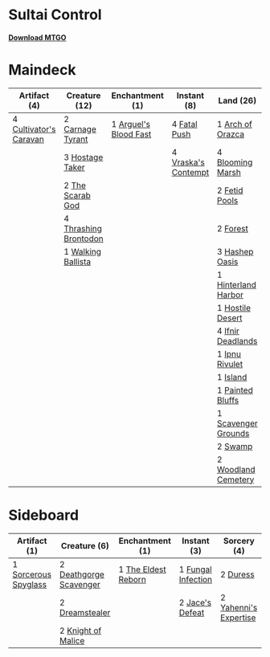 # Sultai Control

#### [Download MTGO](../collection/Sultai%20Control/Sultai%20Control.txt)
# Maindeck

|                                          Artifact (4)                                           |                                         Creature (12)                                          |                                        Enchantment (1)                                         |                                         Instant (8)                                          |                                          Land (26)                                           |                                          Planeswalker (1)                                           |                                           Sorcery (7)                                           |  Unknown (1)   |
|-------------------------------------------------------------------------------------------------|------------------------------------------------------------------------------------------------|------------------------------------------------------------------------------------------------|----------------------------------------------------------------------------------------------|----------------------------------------------------------------------------------------------|-----------------------------------------------------------------------------------------------------|-------------------------------------------------------------------------------------------------|----------------|
|4 [Cultivator's Caravan](http://gatherer.wizards.com/Pages/Card/Details.aspx?multiverseid=417776)|2 [Carnage Tyrant](http://gatherer.wizards.com/Pages/Card/Details.aspx?multiverseid=435334)     |1 [Arguel's Blood Fast](http://gatherer.wizards.com/Pages/Card/Details.aspx?multiverseid=439316)|4 [Fatal Push](http://gatherer.wizards.com/Pages/Card/Details.aspx?multiverseid=423724)       |1 [Arch of Orazca](http://gatherer.wizards.com/Pages/Card/Details.aspx?multiverseid=439849)   |1 [Liliana, Death's Majesty](http://gatherer.wizards.com/Pages/Card/Details.aspx?multiverseid=426799)|1 [Battle at the Bridge](http://gatherer.wizards.com/Pages/Card/Details.aspx?multiverseid=423720)|1 Never / Return|
|                                                                                                 |3 [Hostage Taker](http://gatherer.wizards.com/Pages/Card/Details.aspx?multiverseid=435379)      |                                                                                                |4 [Vraska's Contempt](http://gatherer.wizards.com/Pages/Card/Details.aspx?multiverseid=435283)|4 [Blooming Marsh](http://gatherer.wizards.com/Pages/Card/Details.aspx?multiverseid=417816)   |                                                                                                     |2 [Duress](http://gatherer.wizards.com/Pages/Card/Details.aspx?multiverseid=270465)              |                |
|                                                                                                 |2 [The Scarab God](http://gatherer.wizards.com/Pages/Card/Details.aspx?multiverseid=430688)     |                                                                                                |                                                                                              |2 [Fetid Pools](http://gatherer.wizards.com/Pages/Card/Details.aspx?multiverseid=426945)      |                                                                                                     |4 [Hour of Promise](http://gatherer.wizards.com/Pages/Card/Details.aspx?multiverseid=430809)     |                |
|                                                                                                 |4 [Thrashing Brontodon](http://gatherer.wizards.com/Pages/Card/Details.aspx?multiverseid=439805)|                                                                                                |                                                                                              |2 [Forest](http://gatherer.wizards.com/Pages/Card/Details.aspx?multiverseid=439605)           |                                                                                                     |                                                                                                 |                |
|                                                                                                 |1 [Walking Ballista](http://gatherer.wizards.com/Pages/Card/Details.aspx?multiverseid=423848)   |                                                                                                |                                                                                              |3 [Hashep Oasis](http://gatherer.wizards.com/Pages/Card/Details.aspx?multiverseid=430866)     |                                                                                                     |                                                                                                 |                |
|                                                                                                 |                                                                                                |                                                                                                |                                                                                              |1 [Hinterland Harbor](http://gatherer.wizards.com/Pages/Card/Details.aspx?multiverseid=241988)|                                                                                                     |                                                                                                 |                |
|                                                                                                 |                                                                                                |                                                                                                |                                                                                              |1 [Hostile Desert](http://gatherer.wizards.com/Pages/Card/Details.aspx?multiverseid=430867)   |                                                                                                     |                                                                                                 |                |
|                                                                                                 |                                                                                                |                                                                                                |                                                                                              |4 [Ifnir Deadlands](http://gatherer.wizards.com/Pages/Card/Details.aspx?multiverseid=430868)  |                                                                                                     |                                                                                                 |                |
|                                                                                                 |                                                                                                |                                                                                                |                                                                                              |1 [Ipnu Rivulet](http://gatherer.wizards.com/Pages/Card/Details.aspx?multiverseid=430869)     |                                                                                                     |                                                                                                 |                |
|                                                                                                 |                                                                                                |                                                                                                |                                                                                              |1 [Island](http://gatherer.wizards.com/Pages/Card/Details.aspx?multiverseid=439602)           |                                                                                                     |                                                                                                 |                |
|                                                                                                 |                                                                                                |                                                                                                |                                                                                              |1 [Painted Bluffs](http://gatherer.wizards.com/Pages/Card/Details.aspx?multiverseid=426948)   |                                                                                                     |                                                                                                 |                |
|                                                                                                 |                                                                                                |                                                                                                |                                                                                              |1 [Scavenger Grounds](http://gatherer.wizards.com/Pages/Card/Details.aspx?multiverseid=430871)|                                                                                                     |                                                                                                 |                |
|                                                                                                 |                                                                                                |                                                                                                |                                                                                              |2 [Swamp](http://gatherer.wizards.com/Pages/Card/Details.aspx?multiverseid=439603)            |                                                                                                     |                                                                                                 |                |
|                                                                                                 |                                                                                                |                                                                                                |                                                                                              |2 [Woodland Cemetery](http://gatherer.wizards.com/Pages/Card/Details.aspx?multiverseid=241983)|                                                                                                     |                                                                                                 |                |


# Sideboard

|                                         Artifact (1)                                          |                                          Creature (6)                                           |                                       Enchantment (1)                                        |                                         Instant (3)                                         |                                          Sorcery (4)                                           |
|-----------------------------------------------------------------------------------------------|-------------------------------------------------------------------------------------------------|----------------------------------------------------------------------------------------------|---------------------------------------------------------------------------------------------|------------------------------------------------------------------------------------------------|
|1 [Sorcerous Spyglass](http://gatherer.wizards.com/Pages/Card/Details.aspx?multiverseid=435407)|2 [Deathgorge Scavenger](http://gatherer.wizards.com/Pages/Card/Details.aspx?multiverseid=435339)|1 [The Eldest Reborn](http://gatherer.wizards.com/Pages/Card/Details.aspx?multiverseid=442978)|1 [Fungal Infection](http://gatherer.wizards.com/Pages/Card/Details.aspx?multiverseid=442982)|2 [Duress](http://gatherer.wizards.com/Pages/Card/Details.aspx?multiverseid=270465)             |
|                                                                                               |2 [Dreamstealer](http://gatherer.wizards.com/Pages/Card/Details.aspx?multiverseid=430752)        |                                                                                              |2 [Jace's Defeat](http://gatherer.wizards.com/Pages/Card/Details.aspx?multiverseid=430727)   |2 [Yahenni's Expertise](http://gatherer.wizards.com/Pages/Card/Details.aspx?multiverseid=423742)|
|                                                                                               |2 [Knight of Malice](http://gatherer.wizards.com/Pages/Card/Details.aspx?multiverseid=442985)    |                                                                                              |                                                                                             |                                                                                                |

